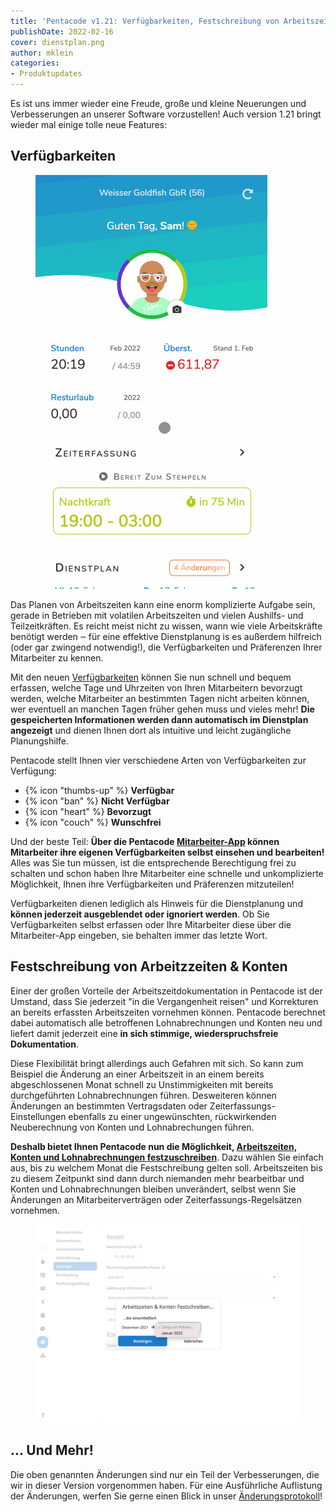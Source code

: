 ```yaml
---
title: 'Pentacode v1.21: Verfügbarkeiten, Festschreibung von Arbeitszeiten'
publishDate: 2022-02-16
cover: dienstplan.png
author: mklein
categories:
- Produktupdates
---
```


Es ist uns immer wieder eine Freude, große und kleine Neuerungen und Verbesserungen an unserer Software vorzustellen!
Auch version 1.21 bringt wieder mal einige tolle neue Features:

## Verfügbarkeiten

<figure caption="Über die App können Ihre Mitarbeiter Verfügbarkeiten selbst eintragen!" class="float-right">
<img src="ma-app.gif">
</figure>

Das Planen von Arbeitszeiten kann eine enorm komplizierte Aufgabe sein, gerade in Betrieben mit volatilen Arbeitszeiten
und vielen Aushilfs- und Teilzeitkräften. Es reicht meist nicht zu wissen, wann wie viele Arbeitskräfte benötigt werden ‒
für eine effektive Dienstplanung is es außerdem hilfreich (oder gar zwingend notwendig!), die Verfügbarkeiten und
Präferenzen Ihrer Mitarbeiter zu kennen.

Mit den neuen [Verfügbarkeiten](http://localhost:1313/hilfe/handbuch/mitarbeiter/verf%C3%BCgbarkeiten/) können
Sie nun schnell und bequem erfassen, welche Tage und Uhrzeiten von Ihren Mitarbeitern bevorzugt werden, welche
Mitarbeiter an bestimmten Tagen nicht arbeiten können, wer eventuell an manchen Tagen früher gehen muss und vieles mehr!
**Die gespeicherten Informationen werden dann automatisch im Dienstplan angezeigt** und dienen Ihnen dort als intuitive und
leicht zugängliche Planungshilfe.

Pentacode stellt Ihnen vier verschiedene Arten von Verfügbarkeiten zur Verfügung:

- {% icon "thumbs-up" %} **Verfügbar**
- {% icon "ban" %} **Nicht Verfügbar**
- {% icon "heart" %} **Bevorzugt**
- {% icon "couch" %} **Wunschfrei**

Und der beste Teil: **Über die Pentacode [Mitarbeiter-App](/hilfe/handbuch/mitarbeiter-app) können Mitarbeiter ihre
eigenen Verfügbarkeiten selbst einsehen und bearbeiten!** Alles was Sie tun müssen, ist die entsprechende Berechtigung
frei zu schalten und schon haben Ihre Mitarbeiter eine schnelle und unkomplizierte Möglichkeit, Ihnen ihre Verfügbarkeiten und
Präferenzen mitzuteilen!

Verfügbarkeiten dienen lediglich als Hinweis für die Dienstplanung und **können jederzeit ausgeblendet oder ignoriert
werden**. Ob Sie Verfügbarkeiten selbst erfassen oder Ihre Mitarbeiter diese über die Mitarbeiter-App eingeben, sie
behalten immer das letzte Wort.

## Festschreibung von Arbeitzzeiten & Konten

Einer der großen Vorteile der Arbeitszeitdokumentation in Pentacode ist der Umstand, dass Sie jederzeit "in die
Vergangenheit reisen" und Korrekturen an bereits erfassten Arbeitszeiten vornehmen können. Pentacode berechnet dabei
automatisch alle betroffenen Lohnabrechnungen und Konten neu und liefert damit jederzeit eine **in sich stimmige,
wiederspruchsfreie Dokumentation**.

Diese Flexibilität bringt allerdings auch Gefahren mit sich. So kann zum Beispiel die Änderung an einer Arbeitszeit in
an einem bereits abgeschlossenen Monat schnell zu Unstimmigkeiten mit bereits durchgeführten Lohnabrechnungen führen.
Desweiteren können Änderungen an bestimmten Vertragsdaten oder Zeiterfassungs-Einstellungen ebenfalls zu einer
ungewünschten, rückwirkenden Neuberechnung von Konten und Lohnabrechungen führen.

**Deshalb bietet Ihnen Pentacode nun die Möglichkeit, [Arbeitszeiten, Konten und Lohnabrechnungen festzuschreiben](/hilfe/handbuch/einstellungen/sonstiges/#arbeitszeiten--konten-festschreiben)**. Dazu
wählen Sie einfach aus, bis zu welchem Monat die Festschreibung gelten soll. Arbeitszeiten bis zu diesem Zeitpunkt sind
dann durch niemanden mehr bearbeitbar und Konten und Lohnabrechnungen bleiben unverändert, selbst wenn Sie Änderungen an
Mitarbeiterverträgen oder Zeiterfassungs-Regelsätzen vornehmen.

<figure caption="Unter dem Punkt Einstellungen/Sonstiges können Sie nun ein Festschreibungs-Datum für Arbeitszeiten und Konten wählen.">
<img src="zeiten-festschreiben.png">
</figure>

## ... Und Mehr!

Die oben genannten Änderungen sind nur ein Teil der Verbesserungen, die wir in dieser Version vorgenommen haben. Für
eine Ausführliche Auflistung der Änderungen, werfen Sie gerne einen Blick in unser
[Änderungsprotokoll](/hilfe/aenderungsprotokoll/)!

